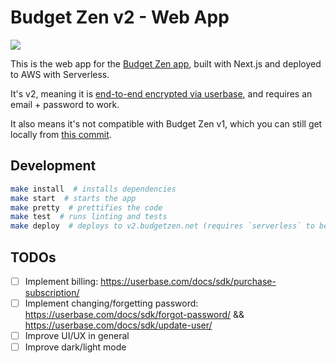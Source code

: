 # Budget Zen v2 - Web App

[![](https://github.com/BrunoBernardino/budgetzen-web/workflows/Run%20Tests/badge.svg)](https://github.com/BrunoBernardino/budgetzen-web/actions?workflow=Run+Tests)

This is the web app for the [Budget Zen app](https://budgetzen.net), built with Next.js and deployed to AWS with Serverless.

It's v2, meaning it is [end-to-end encrypted via userbase](https://userbase.com), and requires an email + password to work.

It also means it's not compatible with Budget Zen v1, which you can still get locally from [this commit](https://github.com/BrunoBernardino/budgetzen-web/tree/397d625469b7dfd8d1968c847b32e607ee7c8ee9).

## Development

```bash
make install  # installs dependencies
make start  # starts the app
make pretty  # prettifies the code
make test  # runs linting and tests
make deploy  # deploys to v2.budgetzen.net (requires `serverless` to be installed globally)
```

## TODOs

- [ ] Implement billing: https://userbase.com/docs/sdk/purchase-subscription/
- [ ] Implement changing/forgetting password: https://userbase.com/docs/sdk/forgot-password/ && https://userbase.com/docs/sdk/update-user/
- [ ] Improve UI/UX in general
- [ ] Improve dark/light mode
